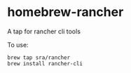 # homebrew-rancher
A tap for rancher cli tools

To use:

```
brew tap sra/rancher
brew install rancher-cli
```
